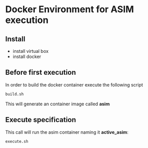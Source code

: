 # Docker Environment for ASIM execution

## Install

  * install virtual box
  * install docker

## Before first execution

In order to build the docker container execute the following script

```bash
build.sh
```

This will generate an container image called **asim**

## Execute specification

This call will run the asim container naming it **active_asim**:

```bash
execute.sh
```
